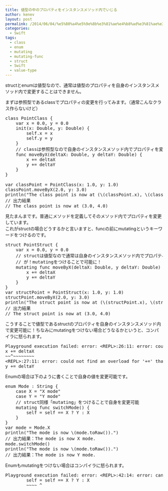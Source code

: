 ```yaml
---
title: 値型の中のプロパティをインスタンスメソッド内でいじる
author: kenev
layout: post
permalink: /2014/06/04/%e5%80%a4%e5%9e%8b%e3%81%ae%e4%b8%ad%e3%81%ae%e3%83%97%e3%83%ad%e3%83%91%e3%83%86%e3%82%a3%e3%82%92%e3%82%a4%e3%83%b3%e3%82%b9%e3%82%bf%e3%83%b3%e3%82%b9%e3%83%a1%e3%82%bd%e3%83%83%e3%83%89%e5%86%85/
categories:
  - Swift
tags:
  - class
  - enum
  - mutating
  - mutating-func
  - struct
  - Swift
  - value-type
---
```

structとenumは値型なので、通常は値型のプロパティを自身のインスタンスメソッド内で変更することはできません。

まずは参照型であるclassでプロパティの変更を行ってみます。（通常こんなクラス作らないけど）

<pre class="lang:default highlight:0 decode:true">class PointClass {
    var x = 0.0, y = 0.0
    init(x: Double, y: Double) {
        self.x = x
        self.y = y
    }
    // classは参照型なので自身のインスタンスメソッド内でプロパティを変更できる
    func moveByX(deltaX: Double, y deltaY: Double) {
        x += deltaX
        y += deltaY
    }
}

var classPoint = PointClass(x: 1.0, y: 1.0)
classPoint.moveByX(2.0, y: 3.0)
println("The class point is now at (\(classPoint.x), \(classPoint.y))")
// 出力結果
// The class point is now at (3.0, 4.0)</pre>

見たまんまです。普通にメソッドを定義してそのメソッド内でプロパティを変更しています。  
これがstructの場合どうするかと言いますと、funcの前にmutatingというキーワードをつけるのです。

<pre class="lang:default highlight:0 decode:true">struct PointStruct {
    var x = 0.0, y = 0.0
    // structは値型なので通常は自身のインスタンスメソッド内でプロパティの変更はできない。
    // が！mutatingをつけることで可能に！
    mutating func moveByX(deltaX: Double, y deltaY: Double) {
        x += deltaX
        y += deltaY
    }
}
var structPoint = PointStruct(x: 1.0, y: 1.0)
structPoint.moveByX(2.0, y: 3.0)
println("The struct point is now at (\(structPoint.x), \(structPoint.y))")
// 出力結果
// The struct point is now at (3.0, 4.0)</pre>

こうすることで値型であるstructのプロパティを自身のインスタンスメソッド内で変更可能に！ちなみにmutatingをつけない場合どうなるかというと、コンパイラに怒られます。

<pre class="lang:default highlight:0 decode:true">Playground execution failed: error: &lt;REPL&gt;:26:11: error: could not find an overload for '+=' that accepts the supplied arguments
x += deltaX
~~^~~~~~~~~
&lt;REPL&gt;:27:11: error: could not find an overload for '+=' that accepts the supplied arguments
y += deltaY</pre>

Enumの場合は下のように書くことで自身の値を変更可能です。

<pre class="lang:default decode:true">enum Mode : String {
    case X = "X mode"
    case Y = "Y mode"
    // struct同様「mutating」をつけることで自身を変更可能
    mutating func switchMode() {
        self = self == X ? Y : X
    }
}
var mode = Mode.X
println("The mode is now \(mode.toRaw()).")
// 出力結果：The mode is now X mode.
mode.switchMode()
println("The mode is now \(mode.toRaw()).")
// 出力結果：The mode is now Y mode.</pre>

Enumもmutatingをつけない場合はコンパイラに怒られます。

<pre class="lang:default highlight:0 decode:true">Playground execution failed: error: &lt;REPL&gt;:42:14: error: cannot assign to 'self' in a method
        self = self == X ? Y : X
        ~~~~ ^
</pre>

&nbsp;